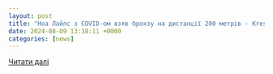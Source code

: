 ```yaml
---
layout: post
title: "Ноа Лайлс з COVID-ом взяв бронзу на дистанції 200 метрів - Kreschatic"
date: 2024-08-09 13:18:11 +0000
categories: [news]
---
```


[Читати далі](https://kreschatic.kiev.ua/sport/2024/08/09/olimpijskyj-chempion-u-cholovichij-stometrivczi-noa-lajls-pidhopyv-covid-i-vzyav-bronzu-na-dystancziyi-200-metriv.html?amp=1)
